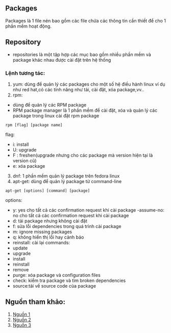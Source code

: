 ## Packages
Packages là 1 file nén bao gồm các file chứa các thông tin cần thiết để cho 1 phần mềm hoạt động. 
## Repository
- repositories là một tập hợp các mục bao gồm nhiều phần mềm và package khác nhau được cài đặt trên hệ thống
### Lệnh tương tác:
1. yum: dùng để quản lý các packages cho một số hệ điều hành linux ví dụ như red hat,có các tính năng như tải, cài đặt, xóa package,vv..
2. rpm:
- dùng để quản lý các RPM package
- RPM package manager là 1 phần mềm để cài đặt, xóa và quản lý các package trong linux
cài đặt rpm package
```
rpm [flag] [package name]
```
flag:
- i: install
- U: upgrade
- F : freshen(upgrade nhưng cho các package mà version hiện tại là version cũ)
- e: xóa package

3. dnf: 1 phần mềm quản lý package trên fedora linux
4. apt-get: dùng để quản lý package từ command-line 
```
apt-get [options] [command] [package]
```
options:
- y: yes cho tất cả các confirmation request khi cài package
-assume-no: no cho tất cả các confirmation request khi cài package
- d: tải package nhưng không cài đặt
- f: sửa lỗi dependencies trong quá trình cài package
- m: ignore missing packages
- q: không hiển thị lỗi hay cảnh báo
- reinstall: cài lại
commands:
- update
- upgrade
- install
- reinstall
- remove
- purge: xóa package và configuration files
- check: kiểm tra package và tìm broken dependencies
- source:tải về source code của package
 
## Nguồn tham khảo:
1. [Nguồn 1](https://www.geeksforgeeks.org/)
2. [Nguồn 2](https://phoenixnap.com/)
3. [Nguồn 3](https://access.redhat.com/)
